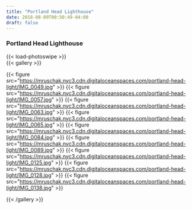```yaml
---
title: "Portland Head Lighthouse"
date: 2018-08-09T00:50:49-04:00
draft: false
---
```


### Portland Head Lighthouse

{{< load-photoswipe >}}  
{{< gallery >}}

{{< figure src="https://mruschak.nyc3.cdn.digitaloceanspaces.com/portland-head-light/IMG_0049.jpg" >}}
{{< figure src="https://mruschak.nyc3.cdn.digitaloceanspaces.com/portland-head-light/IMG_0057.jpg" >}}
{{< figure src="https://mruschak.nyc3.cdn.digitaloceanspaces.com/portland-head-light/IMG_0063.jpg" >}}
{{< figure src="https://mruschak.nyc3.cdn.digitaloceanspaces.com/portland-head-light/IMG_0065.jpg" >}}
{{< figure src="https://mruschak.nyc3.cdn.digitaloceanspaces.com/portland-head-light/IMG_0084.jpg" >}}
{{< figure src="https://mruschak.nyc3.cdn.digitaloceanspaces.com/portland-head-light/IMG_0089.jpg" >}}
{{< figure src="https://mruschak.nyc3.cdn.digitaloceanspaces.com/portland-head-light/IMG_0125.jpg" >}}
{{< figure src="https://mruschak.nyc3.cdn.digitaloceanspaces.com/portland-head-light/IMG_0128.jpg" >}}
{{< figure src="https://mruschak.nyc3.cdn.digitaloceanspaces.com/portland-head-light/IMG_0138.jpg" >}}

{{< /gallery >}}